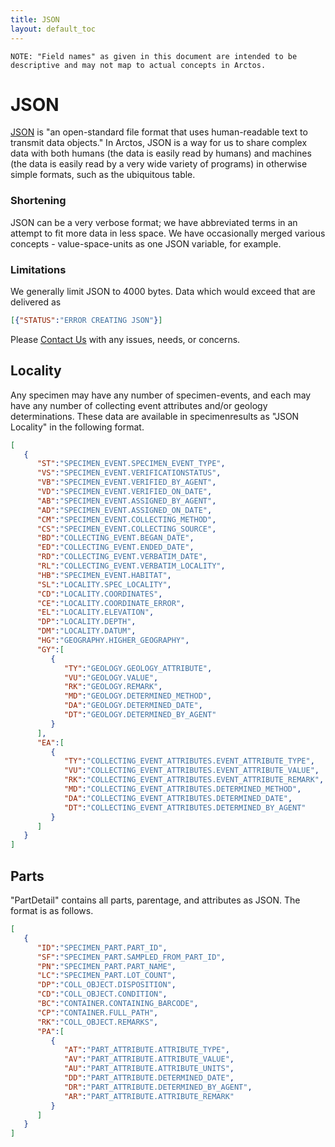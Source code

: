 ```yaml
---
title: JSON
layout: default_toc
---
```





<!--
	::::::::::::::::IMPORTANT::::::::::::::::
	
	Do not modify this file without modifying the functions which compile the JSON
	
	Do not remove this comment.
	
	TABS eat the tick-tick-tick-json thing, and the 'format' should be valid JSON - use a validator to format for this doc.

	::::::::::::::::IMPORTANT::::::::::::::::
	
	This could be more correctly done as JSON schemas, but those are harder for many users to read. For now at least,
	this is just a verbose example intended to get the idea across.

-->


``
	NOTE: "Field names" as given in this document are intended to be descriptive and may not map to actual concepts in Arctos.
``


# JSON

[JSON](https://en.wikipedia.org/wiki/JSON) is "an open-standard file format that uses human-readable text to transmit data objects." In Arctos, JSON is a way for us to share complex data with both humans (the data is easily read by humans) and machines (the data is easily read by a very wide variety of programs) in otherwise simple formats, such as the ubiquitous table.

### Shortening

JSON can be a very verbose format; we have abbreviated terms in an attempt to fit more data in less space. We have occasionally merged various concepts - value-space-units as one JSON variable, for example.

### Limitations

We generally limit JSON to 4000 bytes. Data which would exceed that are delivered as

```json
[{"STATUS":"ERROR CREATING JSON"}]
```

Please [Contact Us](https://github.com/ArctosDB/arctos/issues/new?assignees=&labels=contact&template=contact-arctos.md&title=%5BCONTACT%5D) with any issues, needs, or concerns.

## Locality

Any specimen may have any number of specimen-events, and each may have any number of collecting event attributes and/or geology determinations. These data are available in specimenresults as "JSON Locality" in the following format.

```json
[
   {
      "ST":"SPECIMEN_EVENT.SPECIMEN_EVENT_TYPE",
      "VS":"SPECIMEN_EVENT.VERIFICATIONSTATUS",
      "VB":"SPECIMEN_EVENT.VERIFIED_BY_AGENT",
      "VD":"SPECIMEN_EVENT.VERIFIED_ON_DATE",
      "AB":"SPECIMEN_EVENT.ASSIGNED_BY_AGENT",
      "AD":"SPECIMEN_EVENT.ASSIGNED_ON_DATE",
      "CM":"SPECIMEN_EVENT.COLLECTING_METHOD",
      "CS":"SPECIMEN_EVENT.COLLECTING_SOURCE",
      "BD":"COLLECTING_EVENT.BEGAN_DATE",
      "ED":"COLLECTING_EVENT.ENDED_DATE",
      "RD":"COLLECTING_EVENT.VERBATIM_DATE",
      "RL":"COLLECTING_EVENT.VERBATIM_LOCALITY",
      "HB":"SPECIMEN_EVENT.HABITAT",
      "SL":"LOCALITY.SPEC_LOCALITY",
      "CD":"LOCALITY.COORDINATES",
      "CE":"LOCALITY.COORDINATE_ERROR",
      "EL":"LOCALITY.ELEVATION",
      "DP":"LOCALITY.DEPTH",
      "DM":"LOCALITY.DATUM",
      "HG":"GEOGRAPHY.HIGHER_GEOGRAPHY",
      "GY":[
         {
            "TY":"GEOLOGY.GEOLOGY_ATTRIBUTE",
            "VU":"GEOLOGY.VALUE",
            "RK":"GEOLOGY.REMARK",
            "MD":"GEOLOGY.DETERMINED_METHOD",
            "DA":"GEOLOGY.DETERMINED_DATE",
            "DT":"GEOLOGY.DETERMINED_BY_AGENT"
         }
      ],
      "EA":[
         {
            "TY":"COLLECTING_EVENT_ATTRIBUTES.EVENT_ATTRIBUTE_TYPE",
            "VU":"COLLECTING_EVENT_ATTRIBUTES.EVENT_ATTRIBUTE_VALUE",
            "RK":"COLLECTING_EVENT_ATTRIBUTES.EVENT_ATTRIBUTE_REMARK",
            "MD":"COLLECTING_EVENT_ATTRIBUTES.DETERMINED_METHOD",
            "DA":"COLLECTING_EVENT_ATTRIBUTES.DETERMINED_DATE",
            "DT":"COLLECTING_EVENT_ATTRIBUTES.DETERMINED_BY_AGENT"
         }
      ]
   }
]
```

## Parts

"PartDetail" contains all parts, parentage, and attributes as JSON. The format is as follows.


```json
[
   {
      "ID":"SPECIMEN_PART.PART_ID",
      "SF":"SPECIMEN_PART.SAMPLED_FROM_PART_ID",
      "PN":"SPECIMEN_PART.PART_NAME",
      "LC":"SPECIMEN_PART.LOT_COUNT",
      "DP":"COLL_OBJECT.DISPOSITION",
      "CD":"COLL_OBJECT.CONDITION",
      "BC":"CONTAINER.CONTAINING_BARCODE",
      "CP":"CONTAINER.FULL_PATH",
      "RK":"COLL_OBJECT.REMARKS",
      "PA":[
         {
            "AT":"PART_ATTRIBUTE.ATTRIBUTE_TYPE",
            "AV":"PART_ATTRIBUTE.ATTRIBUTE_VALUE",
            "AU":"PART_ATTRIBUTE.ATTRIBUTE_UNITS",
            "DD":"PART_ATTRIBUTE.DETERMINED_DATE",
            "DR":"PART_ATTRIBUTE.DETERMINED_BY_AGENT",
            "AR":"PART_ATTRIBUTE.ATTRIBUTE_REMARK"
         }
      ]
   }
]
```   
	   
	   